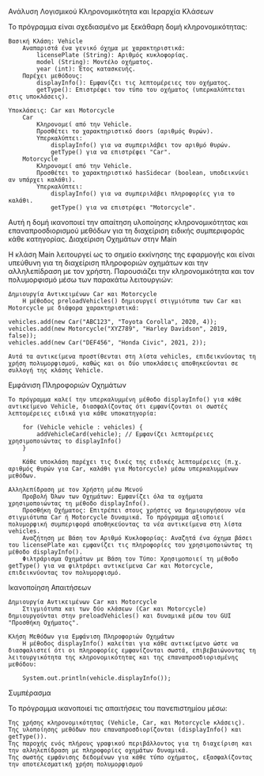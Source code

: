 Ανάλυση Λογισμικού
Κληρονομικότητα και Ιεραρχία Κλάσεων

Το πρόγραμμα είναι σχεδιασμένο με ξεκάθαρη δομή κληρονομικότητας:

    Βασική Κλάση: Vehicle
        Αναπαριστά ένα γενικό όχημα με χαρακτηριστικά:
            licensePlate (String): Αριθμός κυκλοφορίας.
            model (String): Μοντέλο οχήματος.
            year (int): Έτος κατασκευής.
        Παρέχει μεθόδους:
            displayInfo(): Εμφανίζει τις λεπτομέρειες του οχήματος.
            getType(): Επιστρέφει τον τύπο του οχήματος (υπερκαλύπτεται στις υποκλάσεις).

    Υποκλάσεις: Car και Motorcycle
        Car
            Κληρονομεί από την Vehicle.
            Προσθέτει το χαρακτηριστικό doors (αριθμός θυρών).
            Υπερκαλύπτει:
                displayInfo() για να συμπεριλάβει τον αριθμό θυρών.
                getType() για να επιστρέφει "Car".
        Motorcycle
            Κληρονομεί από την Vehicle.
            Προσθέτει το χαρακτηριστικό hasSidecar (boolean, υποδεικνύει αν υπάρχει καλάθι).
            Υπερκαλύπτει:
                displayInfo() για να συμπεριλάβει πληροφορίες για το καλάθι.
                getType() για να επιστρέφει "Motorcycle".

Αυτή η δομή ικανοποιεί την απαίτηση υλοποίησης κληρονομικότητας και επαναπροσδιορισμού μεθόδων για τη διαχείριση ειδικής συμπεριφοράς κάθε κατηγορίας.
Διαχείριση Οχημάτων στην Main

Η κλάση Main λειτουργεί ως το σημείο εκκίνησης της εφαρμογής και είναι υπεύθυνη για τη διαχείριση πληροφοριών οχημάτων και την αλληλεπίδραση με τον χρήστη. Παρουσιάζει την κληρονομικότητα και τον πολυμορφισμό μέσω των παρακάτω λειτουργιών:

    Δημιουργία Αντικειμένων Car και Motorcycle
        Η μέθοδος preloadVehicles() δημιουργεί στιγμιότυπα των Car και Motorcycle με διάφορα χαρακτηριστικά:

    vehicles.add(new Car("ABC123", "Toyota Corolla", 2020, 4));
    vehicles.add(new Motorcycle("XYZ789", "Harley Davidson", 2019, false));
    vehicles.add(new Car("DEF456", "Honda Civic", 2021, 2));

    Αυτά τα αντικείμενα προστίθενται στη λίστα vehicles, επιδεικνύοντας τη χρήση πολυμορφισμού, καθώς και οι δύο υποκλάσεις αποθηκεύονται σε συλλογή της κλάσης Vehicle.

Εμφάνιση Πληροφοριών Οχημάτων

    Το πρόγραμμα καλεί την υπερκαλυμμένη μέθοδο displayInfo() για κάθε αντικείμενο Vehicle, διασφαλίζοντας ότι εμφανίζονται οι σωστές λεπτομέρειες ειδικά για κάθε υποκατηγορία:

        for (Vehicle vehicle : vehicles) {
            addVehicleCard(vehicle); // Εμφανίζει λεπτομέρειες χρησιμοποιώντας το displayInfo()
        }

        Κάθε υποκλάση παρέχει τις δικές της ειδικές λεπτομέρειες (π.χ. αριθμός θυρών για Car, καλάθι για Motorcycle) μέσω υπερκαλυμμένων μεθόδων.

    Αλληλεπίδραση με τον Χρήστη μέσω Μενού
        Προβολή Όλων των Οχημάτων: Εμφανίζει όλα τα οχήματα χρησιμοποιώντας τη μέθοδο displayInfo().
        Προσθήκη Οχήματος: Επιτρέπει στους χρήστες να δημιουργήσουν νέα στιγμιότυπα Car ή Motorcycle δυναμικά. Το πρόγραμμα αξιοποιεί πολυμορφική συμπεριφορά αποθηκεύοντας τα νέα αντικείμενα στη λίστα vehicles.
        Αναζήτηση με Βάση τον Αριθμό Κυκλοφορίας: Αναζητά ένα όχημα βάσει του licensePlate και εμφανίζει τις πληροφορίες του χρησιμοποιώντας τη μέθοδο displayInfo().
        Φιλτράρισμα Οχημάτων με Βάση τον Τύπο: Χρησιμοποιεί τη μέθοδο getType() για να φιλτράρει αντικείμενα Car και Motorcycle, επιδεικνύοντας τον πολυμορφισμό.

Ικανοποίηση Απαιτήσεων

    Δημιουργία Αντικειμένων Car και Motorcycle
        Στιγμιότυπα και των δύο κλάσεων (Car και Motorcycle) δημιουργούνται στην preloadVehicles() και δυναμικά μέσω του GUI "Προσθήκη Οχήματος".

    Κλήση Μεθόδων για Εμφάνιση Πληροφοριών Οχημάτων
        Η μέθοδος displayInfo() καλείται για κάθε αντικείμενο ώστε να διασφαλιστεί ότι οι πληροφορίες εμφανίζονται σωστά, επιβεβαιώνοντας τη λειτουργικότητα της κληρονομικότητας και της επαναπροσδιορισμένης μεθόδου:

        System.out.println(vehicle.displayInfo());

Συμπέρασμα

Το πρόγραμμα ικανοποιεί τις απαιτήσεις του πανεπιστημίου μέσω:

    Της χρήσης κληρονομικότητας (Vehicle, Car, και Motorcycle κλάσεις).
    Της υλοποίησης μεθόδων που επαναπροσδιορίζονται (displayInfo() και getType()).
    Της παροχής ενός πλήρους γραφικού περιβάλλοντος για τη διαχείριση και την αλληλεπίδραση με πληροφορίες οχημάτων δυναμικά.
    Της σωστής εμφάνισης δεδομένων για κάθε τύπο οχήματος, εξασφαλίζοντας την αποτελεσματική χρήση πολυμορφισμού

